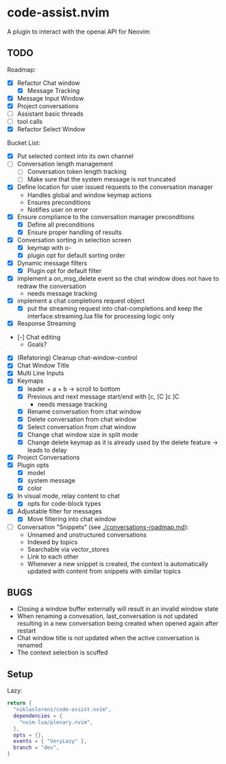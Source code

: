# code-assist.nvim

A plugin to interact with the openai API for Neovim

## TODO

Roadmap:

- [x] Refactor Chat window
  - [x] Message Tracking
- [x] Message Input Window
- [x] Project conversations
- [ ] Assistant basic threads
- [ ] tool calls
- [x] Refactor Select Window

Bucket List:

- [x] Put selected context into its own channel
- [ ] Conversation length management
  - [ ] Conversation token length tracking
  - [ ] Make sure that the system message is not truncated
- [x] Define location for user issued requests to the conversation manager
  - Handles global and window keymap actions
  - Ensures preconditions
  - Notifies user on error
- [x] Ensure compliance to the conversation manager preconditions
  - [x] Define all preconditions
  - [x] Ensure proper handling of results
- [x] Conversation sorting in selection screen
  - [x] keymap with o-<sort order key>
  - [x] plugin opt for default sorting order
- [x] Dynamic message filters
  - [x] Plugin opt for default filter
- [x] implement a on_msg_delete event so the chat window does not have to redraw the conversation
  - needs message tracking
- [x] implement a chat completions request object
  - [x] put the streaming request into chat-completions and keep the interface.streaming.lua file
        for processing logic only
- [x] Response Streaming
- [-] Chat editing
  - Goals?
- [x] (Refatoring) Cleanup chat-window-control
- [x] Chat Window Title
- [x] Multi Line Inputs
- [x] Keymaps
  - [x] leader + a + b -> scroll to bottom
  - [x] Previous and next message start/end with \[c, \[C \]c \]C
    - needs message tracking
  - [x] Rename conversation from chat window
  - [x] Delete conversation from chat window
  - [x] Select conversation from chat window
  - [x] Change chat window size in split mode
  - [x] Change delete keymap as it is already used by the delete feature -> leads to delay
- [x] Project Conversations
- [x] Plugin opts
  - [x] model
  - [x] system message
  - [x] color
- [x] In visual mode, relay content to chat
  - [x] opts for code-block types
- [x] Adjustable filter for messages
  - [x] Move filtering into chat window
- [ ] Conversation "Snippets" (see [./conversations-roadmap.md](./conversations-roadmap.md)):
  - Unnamed and unstructured conversations
  - Indexed by topics
  - Searchable via vector_stores
  - Link to each other
  - Whenever a new snippet is created, the context is automatically updated with content
    from snippets with similar topics

## BUGS

- Closing a window buffer externally will result in an invalid window state
- When renaming a convesation, last_conversation is not updated resulting in a new conversation being created when opened again after restart
- Chat window title is not updated when the active conversation is renamed
- The context selection is scuffed

## Setup

Lazy:

```lua
return {
  "niklaslorenz/code-assist.nvim",
  dependencies = {
    "nvim-lua/plenary.nvim",
  },
  opts = {},
  events = { "VeryLazy" },
  branch = "dev",
}
```
